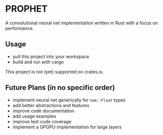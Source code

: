 PROPHET
=======

A convolutional neural net implementation written in Rust with a focus on performance.


Usage
-----

 - pull this project into your workspace
 - build and run with cargo

This project is not (yet) supported on crates.io.

Future Plans (in no specific order)
-----------------------------------
 
 - implement neural net generically for ```num::Float``` types
 - add better abstractions and features
 - improve code documentation
 - add usage examples
 - improve test code coverage
 - implement a GPGPU implementation for large layers